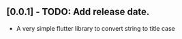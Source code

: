 ## [0.0.1] - TODO: Add release date.

- A very simple flutter library to convert string to title case
